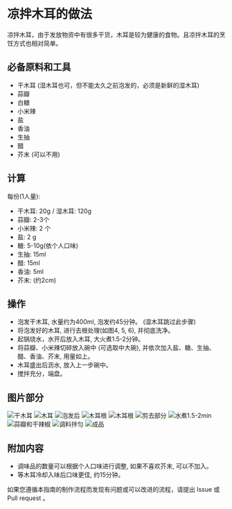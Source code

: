 # 凉拌木耳的做法

凉拌木耳，由于发放物资中有很多干货，木耳是较为健康的食物。且凉拌木耳的烹饪方式也相对简单。

## 必备原料和工具

* 干木耳 (湿木耳也可，但不能太久之前泡发的，必须是新鲜的湿木耳)
* 蒜瓣
* 白糖
* 小米辣
* 盐
* 香油
* 生抽
* 醋
* 芥末 (可以不用)

## 计算

每份(1人量):

* 干木耳: 20g / 湿木耳: 120g
* 蒜瓣: 2-3个
* 小米辣: 2 个
* 盐: 2 g
* 糖: 5-10g(依个人口味)
* 生抽: 15ml
* 醋: 15ml
* 香油: 5ml
* 芥末: (约2cm)

## 操作

* 泡发干木耳, 水量约为400ml, 泡发约45分钟。 (湿木耳跳过此步骤)
* 将泡发好的木耳, 进行去根处理(如图4, 5, 6), 并彻底洗净。
* 起锅烧水，水开后放入木耳, 大火煮1.5-2分钟。
* 将蒜瓣、小米辣切碎放入碗中 (可选取中大碗), 并依次加入盐、糖、生抽、醋、香油、芥末, 用量如上。
* 木耳盛出后沥水, 放入上一步碗中。
* 搅拌充分，端盘。

## 图片部分

![干木耳](1.jpg)
![木耳](2.jpg)
![泡发后](3.jpg)
![木耳根](4.jpg)
![木耳根](5.jpg)
![剪去部分](6.jpg)
![水煮1.5-2min](7.jpg)
![蒜瓣和干辣椒](8.jpg)
![调料拌匀](9.jpg)
![成品](10.jpg)

## 附加内容

* 调味品的数量可以根据个人口味进行调整, 如果不喜欢芥末, 可以不加入。
* 等木耳冷却入味后口味更佳, 约15分钟。

如果您遵循本指南的制作流程而发现有问题或可以改进的流程，请提出 Issue 或 Pull request 。
